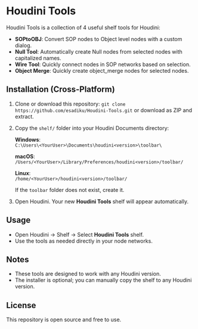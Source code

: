 # Houdini Tools

Houdini Tools is a collection of 4 useful shelf tools for Houdini:

- **SOPtoOBJ**: Convert SOP nodes to Object level nodes with a custom dialog.
- **Null Tool**: Automatically create Null nodes from selected nodes with capitalized names.
- **Wire Tool**: Quickly connect nodes in SOP networks based on selection.
- **Object Merge**: Quickly create object_merge nodes for selected nodes.

## Installation (Cross-Platform)

1. Clone or download this repository:
   `git clone https://github.com/esadiku/Houdini-Tools.git`
   or download as ZIP and extract.

2. Copy the `shelf/` folder into your Houdini Documents directory:

   **Windows**:  
   `C:\Users\<YourUser>\Documents\houdini<version>\toolbar\`

   **macOS**:  
   `/Users/<YourUser>/Library/Preferences/houdini<version>/toolbar/`

   **Linux**:  
   `/home/<YourUser>/houdini<version>/toolbar/`

   If the `toolbar` folder does not exist, create it.

3. Open Houdini. Your new **Houdini Tools** shelf will appear automatically.

## Usage

- Open Houdini → Shelf → Select **Houdini Tools** shelf.
- Use the tools as needed directly in your node networks.

## Notes

- These tools are designed to work with any Houdini version.
- The installer is optional; you can manually copy the shelf to any Houdini version.

## License

This repository is open source and free to use.

